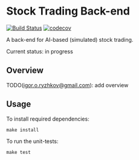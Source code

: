 # Stock Trading Back-end

[![Build Status](https://travis-ci.com/iryzhkov/stock-trading-backend.svg?branch=main)](https://travis-ci.com/iryzhkov/stock-trading-backend)
[![codecov](https://codecov.io/gh/iryzhkov/stock-trading-backend/branch/main/graph/badge.svg?token=U9XNI7VE7N)](https://codecov.io/gh/iryzhkov/stock-trading-backend)

A back-end for AI-based (simulated) stock trading.

Current status: in progress

## Overview

TODO(igor.o.ryzhkov@gmail.com): add overview

## Usage

To install required dependencies:
```
make install
```

To run the unit-tests:
```
make test
```
